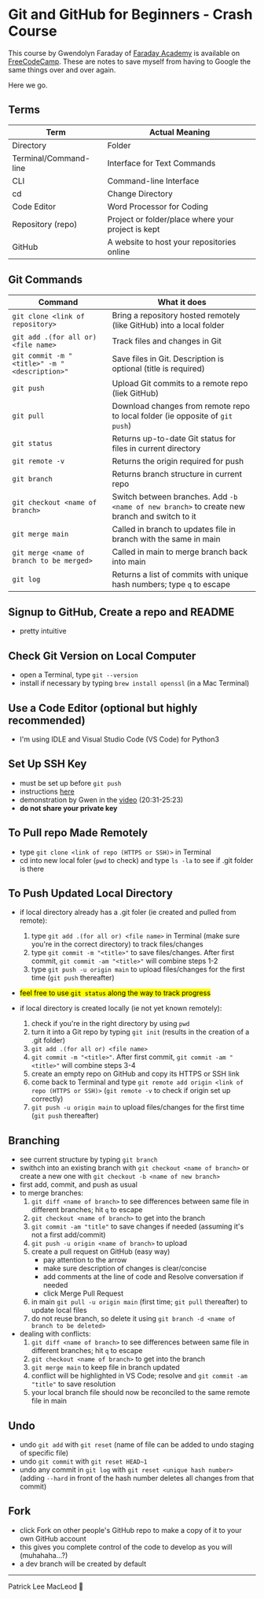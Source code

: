 # Git and GitHub for Beginners - Crash Course

This course by Gwendolyn Faraday of [Faraday Academy](https://www.youtube.com/c/FaradayAcademy/) is available on [FreeCodeCamp](https://www.freecodecamp.org/news/git-and-github-crash-course/). These are notes to save myself from having to Google the same things over and over again.

Here we go.

## Terms
| Term | Actual Meaning |
| --- | --- |
| Directory | Folder |
| Terminal/Command-line | Interface for Text Commands |
| CLI | Command-line Interface |
| cd | Change Directory |
| Code Editor | Word Processor for Coding |
| Repository (repo) | Project or folder/place where your project is kept |
| GitHub | A website to host your repositories online |

## Git Commands
| Command | What it does |
| --- | --- |
| `git clone <link of repository>` | Bring a repository hosted remotely (like GitHub) into a local folder |
| `git add .(for all or) <file name>` | Track files and changes in Git |
| `git commit -m "<title>" -m "<description>"` | Save files in Git. Description is optional (title is required) |
| `git push` | Upload Git commits to a remote repo (liek GitHub) |
| `git pull` | Download changes from remote repo to local folder (ie opposite of `git push`) |
| `git status` | Returns up-to-date Git status for files in current directory |
| `git remote -v` | Returns the origin required for push |
| `git branch` | Returns branch structure in current repo |
| `git checkout <name of branch>` | Switch between branches. Add `-b <name of new branch>` to create new branch and switch to it |
| `git merge main` | Called in branch to updates file in branch with the same in main |
| `git merge <name of branch to be merged>` | Called in main to merge branch back into main |
| `git log` | Returns a list of commits with unique hash numbers; type `q` to escape |

## Signup to GitHub, Create a repo and README
- pretty intuitive

## Check Git Version on Local Computer
- open a Terminal, type `git --version`
- install if necessary by typing `brew install openssl` (in a Mac Terminal)

## Use a Code Editor (optional but highly recommended)
- I'm using IDLE and Visual Studio Code (VS Code) for Python3

## Set Up SSH Key
- must be set up before `git push`
- instructions [here](https://docs.github.com/en/authentication/connecting-to-github-with-ssh/generating-a-new-ssh-key-and-adding-it-to-the-ssh-agent)
- demonstration by Gwen in the [video](https://youtu.be/RGOj5yH7evk?t=1231) (20:31-25:23)
- **do not share your private key**

## To Pull repo Made Remotely
- type `git clone <link of repo (HTTPS or SSH)>` in Terminal 
- cd into new local foler (`pwd` to check) and type `ls -la` to see if .git folder is there

## To Push Updated Local Directory
- if local directory already has a .git foler (ie created and pulled from remote): 
    1. type `git add .(for all or) <file name>` in Terminal (make sure you're in the correct directory) to track files/changes
    2. type `git commit -m "<title>"` to save files/changes. After first commit, `git commit -am "<title>"` will combine steps 1-2
    3. type `git push -u origin main` to upload files/changes for the first time (`git push` thereafter) 

- <mark>feel free to use `git status` along the way to track progress</mark>
- if local directory is created locally (ie not yet known remotely):
    1. check if you're in the right directory by using `pwd`
    2. turn it into a Git repo by typing `git init` (results in the creation of a .git folder)
    3. `git add .(for all or) <file name>`
    4. `git commit -m "<title>"`. After first commit, `git commit -am "<title>"` will combine steps 3-4
    5. create an empty repo on GitHub and copy its HTTPS or SSH link
    6. come back to Terminal and type `git remote add origin <link of repo (HTTPS or SSH)>` (`git remote -v` to check if origin set up correctly)
    7. `git push -u origin main` to upload files/changes for the first time (`git push` thereafter) 

## Branching
- see current structure by typing `git branch`
- swithch into an existing branch with `git checkout <name of branch>` or create a new one with `git checkout -b <name of new branch>`
- first add, commit, and push as usual
- to merge branches:
    1. `git diff <name of branch>` to see differences between same file in different branches; hit `q` to escape
    2. `git checkout <name of branch>` to get into the branch
    3. `git commit -am "title"` to save changes if needed (assuming it's not a first add/commit)
    4. `git push -u origin <name of branch>` to upload
    5. create a pull request on GitHub (easy way)
        - pay attention to the arrow
        - make sure description of changes is clear/concise
        - add comments at the line of code and Resolve conversation if needed
        - click Merge Pull Request
    6. in main `git pull -u origin main` (first time; `git pull` thereafter) to update local files
    7. do not reuse branch, so delete it using `git branch -d <name of branch to be deleted>`
- dealing with conflicts:
    1. `git diff <name of branch>` to see differences between same file in different branches; hit `q` to escape
    2. `git checkout <name of branch>` to get into the branch
    3. `git merge main` to keep file in branch updated
    4. conflict will be highlighted in VS Code; resolve and `git commit -am "title"` to save resolution
    5. your local branch file should now be reconciled to the same remote file in main

## Undo
- undo `git add` with `git reset` (name of file can be added to undo staging of specific file)
- undo `git commit` with `git reset HEAD~1`
- undo any commit in `git log` with `git reset <unique hash number>` (adding `--hard` in front of the hash number deletes all changes from that commit)

## Fork
- click Fork on other people's GitHub repo to make a copy of it to your own GitHub account
- this gives you complete control of the code to develop as you will (muhahaha...?)
- a dev branch will be created by default

---
Patrick Lee MacLeod 🦄